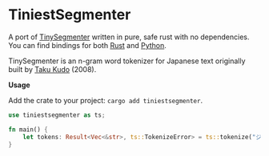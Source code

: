 # TiniestSegmenter

A port of [TinySegmenter](http://chasen.org/~taku/software/TinySegmenter/) written in pure, safe rust with no dependencies. You can find bindings for both [Rust](https://github.com/jwnz/tiniestsegmenter/tree/master/tiniestsegmenter) and [Python](https://github.com/jwnz/tiniestsegmenter/tree/master/bindings/python/).

TinySegmenter is an n-gram word tokenizer for Japanese text originally built by [Taku Kudo](http://chasen.org/~taku/) (2008). 


<b> Usage </b>

Add the crate to your project: `cargo add tiniestsegmenter`.

```Rust
use tiniestsegmenter as ts;

fn main() {
    let tokens: Result<Vec<&str>, ts::TokenizeError> = ts::tokenize("ジャガイモが好きです。");
}
```

